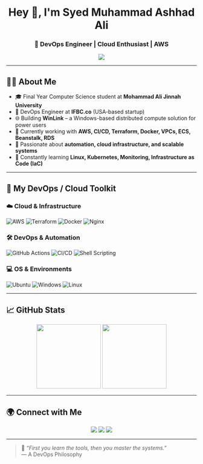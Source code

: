 <h1 align="center">Hey 👋, I'm Syed Muhammad Ashhad Ali</h1>
<h3 align="center">🚀 DevOps Engineer | Cloud Enthusiast | AWS </h3>

<p align="center">
  <img src="https://readme-typing-svg.demolab.com?font=Fira+Code&pause=1000&center=true&vCenter=true&width=500&lines=AWS+Cloud+Engineer+%7C+DevOps+Engineer;CI%2FCD+Pipeline+Specialist+%7C+GitHub+Actions;Final+Year+CS+Student+%40+MAJU;Lover+of+Automation%2C+Cloud%2C+and+Linux" />
</p>

---

## 🧑‍💻 About Me

- 🎓 Final Year Computer Science student at **Mohammad Ali Jinnah University**
- 💼 DevOps Engineer at **IFBC.co** (USA-based startup)
- 🌐 Building **WinLink** – a Windows-based distributed compute solution for power users
- 🧠 Currently working with **AWS, CI/CD, Terraform, Docker, VPCs, ECS, Beanstalk, RDS**
- 🔄 Passionate about **automation, cloud infrastructure, and scalable systems**
- 🌱 Constantly learning **Linux, Kubernetes, Monitoring, Infrastructure as Code (IaC)**

---

## 🚀 My DevOps / Cloud Toolkit

### ☁️ Cloud & Infrastructure
![AWS](https://img.shields.io/badge/AWS-%23FF9900.svg?logo=amazon-aws&logoColor=white)
![Terraform](https://img.shields.io/badge/Terraform-%235835CC.svg?logo=terraform&logoColor=white)
![Docker](https://img.shields.io/badge/Docker-%230db7ed.svg?logo=docker&logoColor=white)
![Nginx](https://img.shields.io/badge/Nginx-%23009639.svg?logo=nginx&logoColor=white)

### 🛠️ DevOps & Automation
![GitHub Actions](https://img.shields.io/badge/GitHub%20Actions-2088FF?logo=github-actions&logoColor=white)
![CI/CD](https://img.shields.io/badge/CI%2FCD-%23121011.svg?logo=git&logoColor=white)
![Shell Scripting](https://img.shields.io/badge/Bash-%23121011.svg?logo=gnu-bash&logoColor=white)

### 💻 OS & Environments
![Ubuntu](https://img.shields.io/badge/Ubuntu-E95420?logo=ubuntu&logoColor=white)
![Windows](https://img.shields.io/badge/Windows-0078D6?logo=windows&logoColor=white)
![Linux](https://img.shields.io/badge/Linux-FCC624?logo=linux&logoColor=black)

---

## 📈 GitHub Stats

<p align="center">
  <img src="https://github-readme-stats.vercel.app/api?username=ashhadali01&show_icons=true&theme=radical" height="170" />
  <img src="https://github-readme-stats.vercel.app/api/top-langs/?username=ashhadali01&layout=compact&theme=radical" height="170" />
</p>

---

## 🌍 Connect with Me

<p align="center">
  <a href="https://linkedin.com/in/syedashhadali" target="_blank"><img src="https://img.shields.io/badge/LinkedIn-%230077B5.svg?style=for-the-badge&logo=linkedin&logoColor=white" /></a>
  <a href="mailto:syedashhad.cs@gmail.com"><img src="https://img.shields.io/badge/Gmail-D14836?style=for-the-badge&logo=gmail&logoColor=white" /></a>
  <a href="https://github.com/ashhadali01"><img src="https://img.shields.io/badge/GitHub-%23121011.svg?style=for-the-badge&logo=github&logoColor=white" /></a>
</p>

---

> 🧠 *“First you learn the tools, then you master the systems.”*  
> — A DevOps Philosophy
